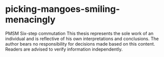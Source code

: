 # picking-mangoes-smiling-menacingly
 PMSM Six-step commutation
This thesis represents the sole work of an individual and is reflective of his own interpretations and conclusions. The author bears no responsibility for decisions made based on this content. Readers are advised to verify information independently. 

